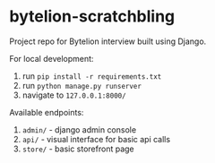 # bytelion-scratchbling
Project repo for Bytelion interview built using Django.

For local development:
1. run `pip install -r requirements.txt`
2. run `python manage.py runserver`
3. navigate to `127.0.0.1:8000/`

Available endpoints:
1. `admin/` - django admin console
2. `api/` - visual interface for basic api calls
3. `store/` - basic storefront page
